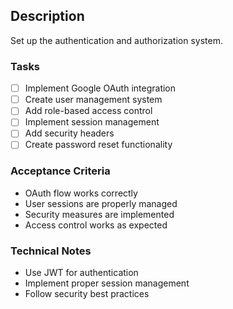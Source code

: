 ﻿## Description
Set up the authentication and authorization system.

### Tasks
- [ ] Implement Google OAuth integration
- [ ] Create user management system
- [ ] Add role-based access control
- [ ] Implement session management
- [ ] Add security headers
- [ ] Create password reset functionality

### Acceptance Criteria
- OAuth flow works correctly
- User sessions are properly managed
- Security measures are implemented
- Access control works as expected

### Technical Notes
- Use JWT for authentication
- Implement proper session management
- Follow security best practices
